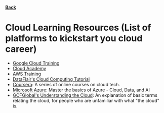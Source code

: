 **[Back](/README.md/)**

# Cloud Learning Resources (List of platforms to kickstart you cloud career)

- [Google Cloud Training](https://cloud.google.com/training)
- [Cloud Academy](https://cloudacademy.com/)
- [AWS Training](https://aws.amazon.com/training/)
- [DataFlair's Cloud Computing Tutorial](https://data-flair.training/blogs/cloud-computing-tutorial/)
- [Coursera](https://www.coursera.org/promo/cloud-technology-free-courses): A series of online courses on cloud tech. 
- [Microsoft Azure](https://docs.microsoft.com/en-us/users/microsoftazuretrainingandcertifications/collections/m6d0hn5nn3edn3): Master the basics of Azure - Cloud, Data, and AI
- [GCFGlobal's Understanding the Cloud](https://edu.gcfglobal.org/en/computerbasics/understanding-the-cloud/1/): An explanation of basic terms relating the cloud, for people who are unfamiliar with what "the cloud" is. 
